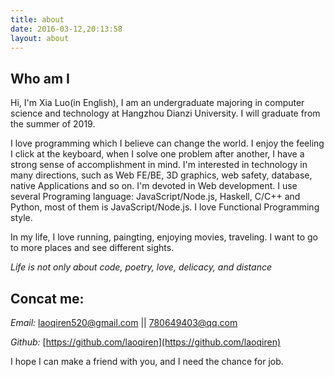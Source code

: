 ```yaml
---
title: about
date: 2016-03-12,20:13:58
layout: about
---
```


## Who am I

Hi, I'm Xia Luo(in English), I am an undergraduate majoring in computer science and technology at Hangzhou Dianzi University. I will graduate from the summer of 2019. 

I love programming which I believe can change the world. I enjoy the feeling I click at the keyboard, when I solve one problem after another, I have a strong sense of accomplishment in mind. I'm interested in technology in many directions, such as Web FE/BE, 3D graphics, web safety, database, native Applications and so on. I'm devoted in Web development. I use several Programing language: JavaScript/Node.js, Haskell, C/C++ and Python, most of them is JavaScript/Node.js. I love Functional Programming style.

In my life, I love running, paingting, enjoying movies, traveling. I want to go to more places and see different sights.

*Life is not only about code, poetry, love, delicacy, and distance*

## Concat me:

*Email:*  laoqiren520@gmail.com  ||  780649403@qq.com

*Github:*  [https://github.com/laoqiren](https://github.com/laoqiren)

I hope I can make a friend with you, and I need the chance for job.